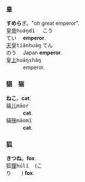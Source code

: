 
### 皇
**すめら**ぎ。"oh great emperor".   
皇[帝]()<samp>huáŋdì &nbsp;</samp> <kbd>こう　<br>てい　</kbd> **emperor**.   
[天]()皇<samp>tiānhuáŋ</samp> <kbd>てん　<br>のう　</kbd> Japan **emperor**.   
皇[上]()<samp>huáŋshàŋ</samp> <kbd>　　　<br>　　　</kbd> emperor. 
   

 

### 貓　猫
**ねこ**。**cat**.   
貓[儿]()<samp>māor &nbsp;</samp> <kbd>　　　<br>　　　</kbd> **cat**.   
貓[咪]()<samp>māomī&nbsp;</samp> <kbd>　　　<br>　　　</kbd> **cat**.   

### 狐
**きつね**。**fox**.   
狐[狸]()<samp>húlí &nbsp;</samp>(<kbd>こ　　<br>り　　</kbd>) **fox**.   

